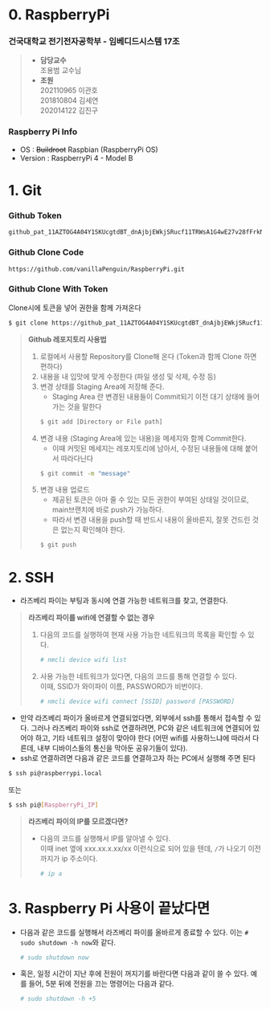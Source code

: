 # 0. RaspberryPi
### 건국대학교 전기전자공학부 - 임베디드시스템 17조
> * **담당교수**  
>   조용범 교수님
> * **조원**  
>   202110965 이관호  
>   201810804 김세연  
>   202014122 김진구

### Raspberry Pi Info
* OS : ~~Buildroot~~ Raspbian (RaspberryPi OS)  
* Version : RaspberryPi 4 - Model B

# 1. Git

### Github Token
```
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
```

### Github Clone Code
```
https://github.com/vanillaPenguin/RaspberryPi.git
```

### Github Clone With Token
Clone시에 토큰을 넣어 권한을 함께 가져온다  
```bash
$ git clone https://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@github.com/vanillaPenguin/RaspberryPi.git
```
> **Github 레포지토리 사용법**
> 1. 로컬에서 사용할 Repository를 Clone해 온다 (Token과 함께 Clone 하면 편하다)
> 2. 내용을 내 입맛에 맞게 수정한다 (파일 생성 및 삭제, 수정 등)
> 3. 변경 상태를 Staging Area에 저장해 준다.
>    * Staging Area 란 변경된 내용들이 Commit되기 이전 대기 상태에 들어가는 것을 말한다
>    ```bash
>    $ git add [Directory or File path]
>    ```
> 4. 변경 내용 (Staging Area에 있는 내용)을 메세지와 함께 Commit한다.
>     * 이때 커밋된 메세지는 레포지토리에 남아서, 수정된 내용들에 대해 붙어서 따라다닌다
>    ```bash
>    $ git commit -m "message"
>    ```
> 5. 변경 내용 업로드
>    * 제공된 토큰은 아마 줄 수 있는 모든 권한이 부여된 상태일 것이므로, main브랜치에 바로 push가 가능하다.
>    * 따라서 변경 내용을 push할 때 반드시 내용이 올바른지, 잘못 건드린 것은 없는지 확인해야 한다.
>    ```bash
>    $ git push
>    ```
>    

# 2. SSH
* 라즈베리 파이는 부팅과 동시에 연결 가능한 네트워크를 찾고, 연결한다.
> **라즈베리 파이를 wifi에 연결할 수 없는 경우**
> 1. 다음의 코드를 실행하여 현재 사용 가능한 네트워크의 목록을 확인할 수 있다.
>    ```bash
>    # nmcli device wifi list
>    ```
> 2. 사용 가능한 네트워크가 있다면, 다음의 코드를 통해 연결할 수 있다.  
>    이때, SSID가 와이파이 이름, PASSWORD가 비번이다.
>    ```bash
>    # nmcli device wifi connect [SSID] password [PASSWORD]
>    ```
>    
* 만약 라즈베리 파이가 올바르게 연결되었다면, 외부에서 ssh를 통해서 접속할 수 있다.
그러나 라즈베리 파이와 ssh로 연결하려면, PC와 같은 네트워크에 연결되어 있어야 하고, 기타 네트워크 설정이 맞아야 한다 (어떤 wifi를 사용하느냐에 따라서 다른데, 내부 디바이스들의 통신을 막아둔 공유기들이 있다).
* ssh로 연결하려면 다음과 같은 코드를 연결하고자 하는 PC에서 실행해 주면 된다
```bash
$ ssh pi@raspberrypi.local
```
또는
```bash
$ ssh pi@[RaspberryPi_IP]
```
> **라즈베리 파이의 IP를 모르겠다면?**
> * 다음의 코드를 실행해서 IP를 알아낼 수 있다.  
>   이때 inet 옆에 xxx.xx.x.xx/xx 이런식으로 되어 있을 텐데, `/`가 나오기 이전까지가 ip 주소이다.
>    ```bash
>    # ip a
>    ```
>    

# 3. Raspberry Pi 사용이 끝났다면
* 다음과 같은 코드를 실행해서 라즈베리 파이를 올바르게 종료할 수 있다.
  이는 `# sudo shutdown -h now`와 같다.
  ```bash
  # sudo shutdown now
  ```  
* 혹은, 일정 시간이 지난 후에 전원이 꺼지기를 바란다면 다음과 같이 쓸 수 있다. 예를 들어, 5분 뒤에 전원을 끄는 명령어는 다음과 같다.
  ```bash
  # sudo shutdown -h +5
  ```
